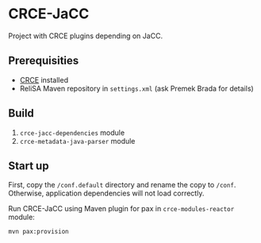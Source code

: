 # CRCE-JaCC

Project with CRCE plugins depending on JaCC.

## Prerequisities

- [CRCE](https://github.com/ReliSA/crce) installed
- ReliSA Maven repository in `settings.xml` (ask Premek Brada for details)

## Build

1. `crce-jacc-dependencies` module
2. `crce-metadata-java-parser` module

## Start up

First, copy the `/conf.default` directory and rename the copy to `/conf`. Otherwise, application dependencies will not load correctly.

Run CRCE-JaCC using Maven plugin for pax in `crce-modules-reactor` module:

`mvn pax:provision`
